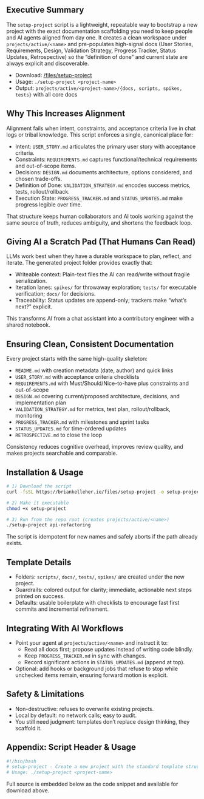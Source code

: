 ## Executive Summary

The `setup-project` script is a lightweight, repeatable way to bootstrap a new project with the exact documentation scaffolding you need to keep people and AI agents aligned from day one. It creates a clean workspace under `projects/active/<name>` and pre-populates high-signal docs (User Stories, Requirements, Design, Validation Strategy, Progress Tracker, Status Updates, Retrospective) so the “definition of done” and current state are always explicit and discoverable.

- Download: [/files/setup-project](/files/setup-project)
- Usage: `./setup-project <project-name>`
- Output: `projects/active/<project-name>/{docs, scripts, spikes, tests}` with all core docs

## Why This Increases Alignment

Alignment fails when intent, constraints, and acceptance criteria live in chat logs or tribal knowledge. This script enforces a single, canonical place for:

- Intent: `USER_STORY.md` articulates the primary user story with acceptance criteria.
- Constraints: `REQUIREMENTS.md` captures functional/technical requirements and out-of-scope items.
- Decisions: `DESIGN.md` documents architecture, options considered, and chosen trade-offs.
- Definition of Done: `VALIDATION_STRATEGY.md` encodes success metrics, tests, rollout/rollback.
- Execution State: `PROGRESS_TRACKER.md` and `STATUS_UPDATES.md` make progress legible over time.

That structure keeps human collaborators and AI tools working against the same source of truth, reduces ambiguity, and shortens the feedback loop.

## Giving AI a Scratch Pad (That Humans Can Read)

LLMs work best when they have a durable workspace to plan, reflect, and iterate. The generated project folder provides exactly that:

- Writeable context: Plain-text files the AI can read/write without fragile serialization.
- Iteration lanes: `spikes/` for throwaway exploration; `tests/` for executable verification; `docs/` for decisions.
- Traceability: Status updates are append-only; trackers make “what’s next?” explicit.

This transforms AI from a chat assistant into a contributory engineer with a shared notebook.

## Ensuring Clean, Consistent Documentation

Every project starts with the same high-quality skeleton:

- `README.md` with creation metadata (date, author) and quick links
- `USER_STORY.md` with acceptance criteria checklists
- `REQUIREMENTS.md` with Must/Should/Nice-to-have plus constraints and out-of-scope
- `DESIGN.md` covering current/proposed architecture, decisions, and implementation plan
- `VALIDATION_STRATEGY.md` for metrics, test plan, rollout/rollback, monitoring
- `PROGRESS_TRACKER.md` with milestones and sprint tasks
- `STATUS_UPDATES.md` for time-ordered updates
- `RETROSPECTIVE.md` to close the loop

Consistency reduces cognitive overhead, improves review quality, and makes projects searchable and comparable.

## Installation & Usage

```bash
# 1) Download the script
curl -fsSL https://briankelleher.ie/files/setup-project -o setup-project

# 2) Make it executable
chmod +x setup-project

# 3) Run from the repo root (creates projects/active/<name>)
./setup-project api-refactoring
```

The script is idempotent for new names and safely aborts if the path already exists.

## Template Details

- Folders: `scripts/`, `docs/`, `tests/`, `spikes/` are created under the new project.
- Guardrails: colored output for clarity; immediate, actionable next steps printed on success.
- Defaults: usable boilerplate with checklists to encourage fast first commits and incremental refinement.

## Integrating With AI Workflows

- Point your agent at `projects/active/<name>` and instruct it to:
  - Read all docs first; propose updates instead of writing code blindly.
  - Keep `PROGRESS_TRACKER.md` in sync with changes.
  - Record significant actions in `STATUS_UPDATES.md` (append at top).
- Optional: add hooks or background jobs that refuse to stop while unchecked items remain, ensuring forward motion is explicit.

## Safety & Limitations

- Non-destructive: refuses to overwrite existing projects.
- Local by default: no network calls; easy to audit.
- You still need judgment: templates don’t replace design thinking, they scaffold it.

## Appendix: Script Header & Usage

```bash
#!/bin/bash
# setup-project - Create a new project with the standard template structure
# Usage: ./setup-project <project-name>
```

Full source is embedded below as the code snippet and available for download above.
